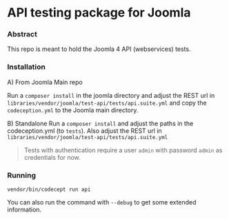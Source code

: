 # API testing package for Joomla

### Abstract

This repo is meant to hold the Joomla 4 API (webservices) tests.

### Installation

A) From Joomla Main repo

Run a `composer install` in the joomla directory and adjust the REST url in 
`libraries/vendor/joomla/test-api/tests/api.suite.yml` and copy the `codeception.yml` to the Joomla main directory. 

B) Standalone
Run a `composer install` and adjust the paths in the codeception.yml (to `tests`). Also adjust the REST url in 
`libraries/vendor/joomla/test-api/tests/api.suite.yml`

>Tests with authentication require a user `admin` with password `admin` as credentials for now. 

### Running

`vendor/bin/codecept run api`

You can also run the command with `--debug` to get some extended information.
